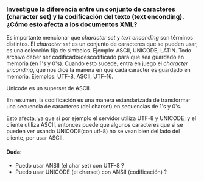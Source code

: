 ### Investigue la diferencia entre un conjunto de caracteres (character set) y la codificación del texto (text enconding). ¿Cómo esto afecta a los documentos XML?

Es importante mencionar que _character set_ y _text enconding_ son términos distintos. El _character set_ es un conjunto de caracteres que se pueden usar, es una colección fija de simbolos. Ejemplo: ASCII, UNICODE, LATIN.
Todo archivo deber ser codificado/descodificado para que sea guardado en memoria (en 1's y 0's). Cuando esto sucede, entra en juego el  _character enconding_, que nos dice la manera en que cada caracter es guardado en memoria. Ejemplos: UTF-8, ASCII, UTF-16.

Unicode es un superset de ASCII.

En resumen, la codificación  es una manera estandarizada de transformar una secuencia de caracteres (del charset) en secuencias de 1's y 0's.

Esto afecta, ya que si por ejemplo el servidor utiliza UTF-8 y UNICODE; y el cliente  utiliza ASCII, entonces puede que algunos caracteres que si se pueden ver usando UNICODE(con utf-8) no se vean bien del lado del cliente, por usar ASCII.  



#### Duda:
* Puedo usar ANSII (el char set) con UTF-8 ?
* Puedo usar UNICODE (el charset) con ANSII (codificación) ?
